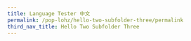 ```yaml
---
title: Language Tester 中文
permalink: /pop-lohz/hello-two-subfolder-three/permalink
third_nav_title: Hello Two Subfolder Three
---
```




